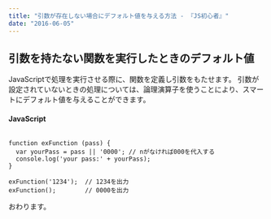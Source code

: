 ```yaml
---
title: "引数が存在しない場合にデフォルト値を与える方法 - 『JS初心者』"
date: "2016-06-05"
---
```


## 引数を持たない関数を実行したときのデフォルト値

JavaScriptで処理を実行させる際に、関数を定義し引数をもたせます。 引数が設定されていないときの処理については、論理演算子を使うことにより、スマートにデフォルト値を与えることができます。

#### JavaScript

```

function exFunction (pass) {
  var yourPass = pass || '0000'; // nがなければ000を代入する
  console.log('your pass:' + yourPass);
}

exFunction('1234');  // 1234を出力
exFunction();        // 0000を出力
```

おわります。

